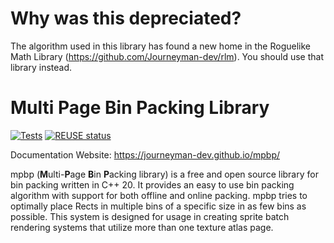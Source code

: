 <!--
SPDX-FileCopyrightText: 2022 Daniel Valcour <fosssweeper@gmail.com>

SPDX-License-Identifier: MIT
-->

# Why was this depreciated?

The algorithm used in this library has found a new home in the Roguelike Math Library (<https://github.com/Journeyman-dev/rlm>). You should use that library instead.

# Multi Page Bin Packing Library

[![Tests](https://github.com/Journeyman-dev/mpbp/actions/workflows/Test.yaml/badge.svg)](https://github.com/Journeyman-dev/FossSweeper/actions/workflows/Tests.yaml) [![REUSE status](https://api.reuse.software/badge/git.fsfe.org/reuse/api)](https://api.reuse.software/info/git.fsfe.org/reuse/api)


Documentation Website: https://journeyman-dev.github.io/mpbp/

mpbp (<b>M</b>ulti-<b>P</b>age <b>B</b>in <b>P</b>acking library) is a free and open source library for bin packing written in C++ 20. It provides an easy to use bin packing algorithm with support for both offline and online packing. mpbp tries to optimally place Rects in multiple bins of a specific size in as few bins as possible. This system is designed for usage in creating sprite batch rendering systems that utilize more than one texture atlas page.
